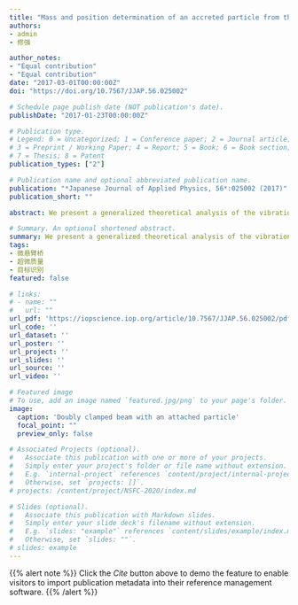 ```yaml
---
title: "Mass and position determination of an accreted particle from the vibration of a beam-based nanomechanical resonator"
authors:
- admin
- 修强

author_notes:
- "Equal contribution"
- "Equal contribution"
date: "2017-03-01T00:00:00Z"
doi: "https://doi.org/10.7567/JJAP.56.025002"

# Schedule page publish date (NOT publication's date).
publishDate: "2017-01-23T00:00:00Z"

# Publication type.
# Legend: 0 = Uncategorized; 1 = Conference paper; 2 = Journal article;
# 3 = Preprint / Working Paper; 4 = Report; 5 = Book; 6 = Book section;
# 7 = Thesis; 8 = Patent
publication_types: ["2"]

# Publication name and optional abbreviated publication name.
publication: "*Japanese Journal of Applied Physics, 56*:025002 (2017)"
publication_short: ""

abstract: We present a generalized theoretical analysis of the vibration of a micro/nano bridge resonator with a particle at an arbitrary location by considering the combined effect of the beam stiffness and string tension in the resonator. By combining resonant frequencies of at most three consecutive symmetric vibration modes, the developed model can unambiguously resolve the particle mass and position. The methodology is verified using published results. The finding is further validated numerically by finite element modeling using a microbridge with and without an added particle, which proves that the method resolves the particle mass and position with high accuracy.

# Summary. An optional shortened abstract.
summary: We present a generalized theoretical analysis of the vibration of a micro/nano bridge resonator with a particle at an arbitrary location by considering the combined effect of the beam stiffness and string tension in the resonator. By combining resonant frequencies of at most three consecutive symmetric vibration modes, the developed model can unambiguously resolve the particle mass and position.
tags:
- 微悬臂桥
- 超微质量
- 目标识别
featured: false

# links:
# - name: ""
#   url: ""
url_pdf: 'https://iopscience.iop.org/article/10.7567/JJAP.56.025002/pdf'
url_code: ''
url_dataset: ''
url_poster: ''
url_project: ''
url_slides: ''
url_source: ''
url_video: ''

# Featured image
# To use, add an image named `featured.jpg/png` to your page's folder. 
image:
  caption: 'Doubly clamped beam with an attached particle'
  focal_point: ""
  preview_only: false

# Associated Projects (optional).
#   Associate this publication with one or more of your projects.
#   Simply enter your project's folder or file name without extension.
#   E.g. `internal-project` references `content/project/internal-project/index.md`.
#   Otherwise, set `projects: []`.
# projects: /content/project/NSFC-2020/index.md

# Slides (optional).
#   Associate this publication with Markdown slides.
#   Simply enter your slide deck's filename without extension.
#   E.g. `slides: "example"` references `content/slides/example/index.md`.
#   Otherwise, set `slides: ""`.
# slides: example
---
```


{{% alert note %}}
Click the *Cite* button above to demo the feature to enable visitors to import publication metadata into their reference management software.
{{% /alert %}}
